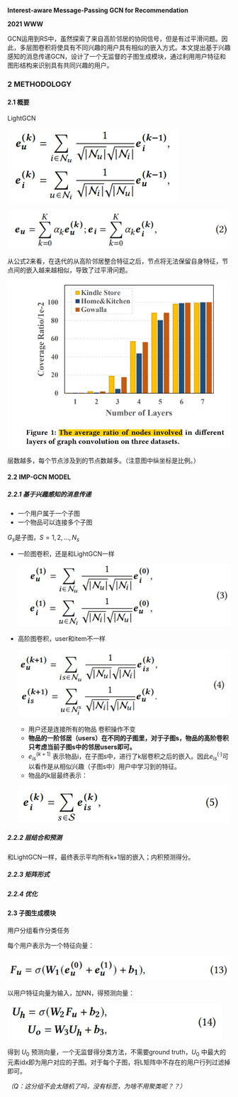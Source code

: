 **Interest-aware Message-Passing GCN for Recommendation**

**2021 WWW**

GCN运用到RS中，虽然探索了来自高阶邻居的协同信号，但是有过平滑问题。因此，多层图卷积将使具有不同兴趣的用户具有相似的嵌入方式。本文提出基于兴趣感知的消息传递GCN，设计了一个无监督的子图生成模块，通过利用用户特征和图形结构来识别具有共同兴趣的用户。

### 2  METHODOLOGY

#### 2.1 概要

LightGCN

![image-20210413194056662](../images/image-20210413194056662.png)

![image-20210413194215275](../images/image-20210413194215275.png)

从公式2来看，在迭代的从高阶邻居整合特征之后，节点将无法保留自身特征，节点间的嵌入越来越相似，导致了过平滑问题。

![image-20210413194756480](../images/image-20210413194756480.png)

层数越多，每个节点涉及到的节点数越多。（注意图中纵坐标是比例。）

#### 2.2  IMP-GCN MODEL

##### 2.2.1 基于兴趣感知的消息传递

- 一个用户属于一个子图
- 一个物品可以连接多个子图

$G_{s}$是子图，$S=1,2,...,N_s$

- 一阶图卷积，还是和LightGCN一样

  ![image-20210413200305097](../images/image-20210413200305097.png)

- 高阶图卷积，user和item不一样

  ![image-20210413200322984](../images/image-20210413200322984.png)

  - 用户还是连接所有的物品 卷积操作不变
  - **物品的一阶邻居（users）在不同的子图里，对于子图s，物品的高阶卷积只考虑当前子图s中的邻居users即可。**
  - $e_{is}^{(k+1)}$ 表示物品i，在子图s中，进行了k层卷积之后的嵌入。因此$e_{is}^{(·)}$可以看作是从相似兴趣（子图s中）用户中学习到的特征。
  - 物品的k层最终表示：

  ![image-20210413200801604](../images/image-20210413200801604.png)

##### 2.2.2 层结合和预测

和LightGCN一样，最终表示平均所有k+1层的嵌入；内积预测得分。

##### 2.2.3 矩阵形式



##### 2.2.4 优化



#### 2.3 子图生成模块

用户分组看作分类任务

每个用户表示为一个特征向量：

![image-20210413203230513](../images/image-20210413203230513.png)

以用户特征向量为输入，加NN，得预测向量：

![image-20210413203338384](../images/image-20210413203338384.png)

得到 $U_0$ 预测向量，一个无监督得分类方法，不需要ground truth，$U_0$ 中最大的元素idx即为用户对应的子图。对于每个子图，将L矩阵中不存在的用户行列过滤掉即可。

*（Q：这分组不会太随机了吗，没有标签，为啥不用聚类呢？？）*